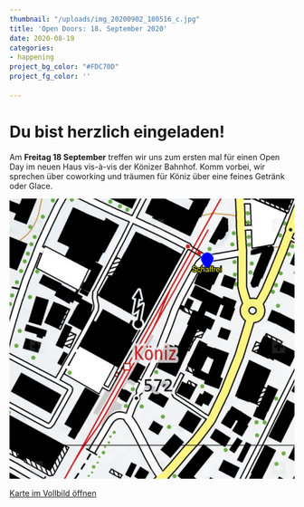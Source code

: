 ```yaml
---
thumbnail: "/uploads/img_20200902_180516_c.jpg"
title: 'Open Doors: 18. September 2020'
date: 2020-08-19
categories:
- happening
project_bg_color: "#FDC70D"
project_fg_color: ''

---
```

# Du bist herzlich eingeladen!

Am **Freitag 18 September** treffen wir uns zum ersten mal für einen Open Day im neuen Haus vis-à-vis der Könizer Bahnhof. Komm vorbei, wir sprechen über coworking und träumen für Köniz über eine feines Getränk oder Glace.

![](/uploads/geoadmin.png)

[Karte im Vollbild öffnen](https://map.geo.admin.ch/?lang=en&topic=ech&bgLayer=ch.swisstopo.pixelkarte-farbe&layers=ch.swisstopo.zeitreihen,ch.bfs.gebaeude_wohnungs_register,ch.bav.haltestellen-oev,ch.swisstopo.swisstlm3d-wanderwege,KML%7C%7Chttps:%2F%2Fpublic.geo.admin.ch%2FCnUd3cKuTDOeYhG57hSPeg&layers_opacity=1,1,1,0.8,1&layers_visibility=false,false,false,false,true&layers_timestamp=18641231,,,,&E=2598292&N=1197183&zoom=11&crosshair=marker)